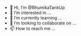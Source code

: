 - 👋 Hi, I’m @BhumikaTankUp
- 👀 I’m interested in ...
- 🌱 I’m currently learning ...
- 💞️ I’m looking to collaborate on ...
- 📫 How to reach me ...

<!---
BhumikaTankUp/BhumikaTankUp is a ✨ special ✨ repository because its `README.md` (this file) appears on your GitHub profile.
You can click the Preview link to take a look at your changes.
--->

